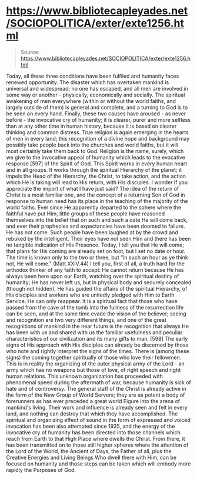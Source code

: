 # https://www.bibliotecapleyades.net/SOCIOPOLITICA/exter/exte1256.html

> Source: https://www.bibliotecapleyades.net/SOCIOPOLITICA/exter/exte1256.html

Today, all these three conditions have been fulfiled and humanity faces renewed opportunity. The disaster which has overtaken mankind is universal and widespread; no one has escaped, and all men are involved in some way or another - physically, economically and socially. The spiritual awakening of men everywhere (within or without the world faiths, and largely outside of them) is general and complete, and a turning to God is to be seen on every hand. Finally, these two causes have aroused - as never before - the invocative cry of humanity; it is clearer, purer and more selfless than at any other time in human history, because it is based on clearer thinking and common distress. True religion is again emerging in the hearts of men in every land; this recognition of a divine hope and background may possibly take people back into the churches and world faiths, but it will most certainly take them back to God.
Religion is the name, surely, which we give to the invocative appeal of humanity which leads to the evocative response [597] of the Spirit of God. This Spirit works in every human heart and in all groups. It works through the spiritual Hierarchy of the planet; it impels the Head of the Hierarchy, the Christ, to take action, and the action which He is taking will lead to His return, with His disciples.
I wonder if you appreciate the import of what I have just said? The idea of the return of Christ is a most familiar one, and the concept of a returning Son of God in response to human need has its place in the teaching of the majority of the world faiths. Ever since He apparently departed to the sphere where the faithful have put Him, little groups of these people have reasoned themselves into the belief that on such and such a date He will come back, and ever their prophecies and expectancies have been doomed to failure. He has not come. Such people have been laughed at by the crowd and rebuked by the intelligent. Their eyes have not seen Him and there has been no tangible indication of His Presence. Today, I tell you that He will come; that plans for His coming are already set on foot, but I set no date or hour. The time is known only to the two or three, but "in such an hour as ye think not, He will come." (Matt.XXIV.44)
I tell you, first of all, a truth hard for the orthodox thinker of any faith to accept: He cannot return because He has always been here upon our Earth, watching over the spiritual destiny of humanity; He has never left us, but in physical body and securely concealed (though not hidden), He has guided the affairs of the spiritual Hierarchy, of His disciples and workers who are unitedly pledged with Him to Earth Service. He can only reappear. It is a spiritual fact that those who have passed from the cave of the tomb into the fullness of the resurrection life can be seen, and at the same time evade the vision of the believer; seeing and recognition are two very different things, and one of the great recognitions of mankind in the near future is the recognition that always He has been with us and shared with us the familiar usefulness and peculiar characteristics of our civilization and its many gifts to man. [598]
The early signs of His approach with His disciples can already be discerned by those who note and rightly interpret the signs of the times. There is (among these signs) the coming together spiritually of those who love their fellowmen. This is in reality the organizing of the outer physical army of the Lord - an army which has no weapons but those of love, of right speech and right human relations. This unknown organization has proceeded with phenomenal speed during the aftermath of war, because humanity is sick of hate and of controversy.
The general staff of the Christ is already active in the form of the New Group of World Servers; they are as potent a body of forerunners as has ever preceded a great world Figure into the arena of mankind's living. Their work and influence is already seen and felt in every land, and nothing can destroy that which they have accomplished. The spiritual and organizing effect of sound in the form of expressed and voiced invocation has been also attempted since 1935, and the energy of the invocative cry of humanity has been directed into those channels which reach from Earth to that High Place where dwells the Christ. From there, it has been transmitted on to those still higher spheres where the attention of the Lord of the World, the Ancient of Days, the Father of all, plus the Creative Energies and Living Beings Who dwell there with Him, can be focused on humanity and those steps can be taken which will embody more rapidly the Purposes of God.
